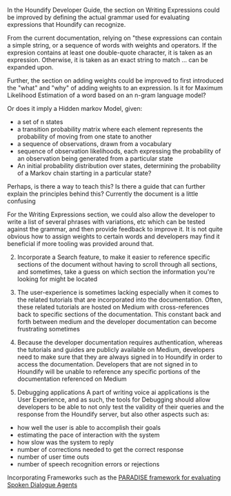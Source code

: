 In the Houndify Developer Guide, the section on Writing Expressions could be improved by defining the actual grammar used for evaluating expressions that Houndify can recognize.

From the current documentation, relying on "these expressions can contain a simple string, or a sequence of words with weights and operators. If the expresion contains at least one double-quote character, it is taken as an expression. Otherwise, it is taken as an exact string to match ... can be expanded upon.

Further, the section on adding weights could be improved to first introduced the "what" and "why" of adding weights to an expression. Is it for Maximum Likelihood Estimation of a word based on an n-gram language model?

Or does it imply a Hidden markov Model, given:
- a set of n states
- a transition probability matrix where each element represents the probability of moving from one state to another
- a sequence of observations, drawn from a vocabulary
- sequence of observation likelihoods, each expressing the probability of an observation being generated from a particular state
- An initial probability distribution over states, determining the probability of a Markov chain starting in a particular state?

Perhaps, is there a way to teach this?
Is there a guide that can further explain the principles behind this? Currently the document is a little confusing


For the Writing Expressions section, we could also allow the developer to write a list of several phrases with variations, etc which can be tested against the grammar, and then provide feedback to improve it. 
It is not quite obvious how to assign weights to certain words and developers may find it beneficial if more tooling was provided around that.


2. Incorporate a Search feature, to make it easier to reference specific sections of the document without having to scroll through all sections, and sometimes, take a guess on which section the information you're looking for might be located

3. The user-experience is sometimes lacking especially when it comes to the related tutorials that are incorporated into the documentation. Often, these related tutorials are hosted on Medium with cross-references back to specific sections of the documentation. This constant back and forth between medium and the developer documentation can become frustrating sometimes

4. Because the developer documentation requires authentication, whereas the tutorials and guides are publicly available on Medium, developers need to make sure that they are always signed in to Houndify in order to access the documentation. Developers that are not signed in to Houndify will be unable to reference any specific portions of the documentation referenced on Medium


6. Debugging applications
A part of writing voice ai applications is the User Experience, and as such, the tools for Debugging should allow developers to be able to not only test the validity of their queries and the response from the Houndify server, but also other aspects such as:
- how well the user is able to accomplish their goals
- estimating the pace of interaction with the system
- how slow was the system to reply
- number of corrections needed to get the correct response
- number of user time outs
- number of speech recognition errors or rejections

Incorporating Frameworks such as the 
[PARADISE framework for evaluating Spoken Dialogue Agents](https://arxiv.org/pdf/cmp-lg/9704004.pdf)

